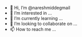 - 👋 Hi, I’m @nareshmiddegmail
- 👀 I’m interested in ...
- 🌱 I’m currently learning ...
- 💞️ I’m looking to collaborate on ...
- 📫 How to reach me ...

<!---
nareshmiddegmail/nareshmiddegmail is a ✨ special ✨ repository because its `README.md` (this file) appears on your GitHub profile.
You can click the Preview link to take a look at your changes.
--->
